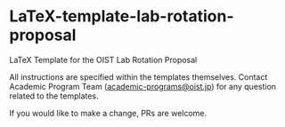 # LaTeX-template-lab-rotation-proposal
LaTeX Template for the OIST Lab Rotation Proposal

All instructions are specified within the templates themselves. Contact Academic Program Team (academic-programs@oist.jp) for any question related to the templates.

If you would like to make a change, PRs are welcome.
